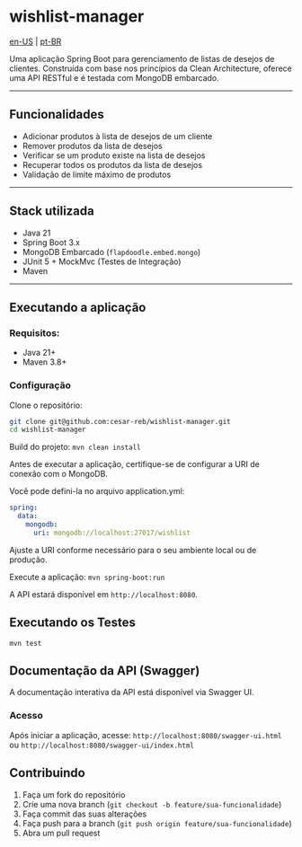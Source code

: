 # wishlist-manager

[en-US](README.md) | [pt-BR](README.pt-br.md)

Uma aplicação Spring Boot para gerenciamento de listas de desejos de clientes.
Construída com base nos princípios da Clean Architecture, oferece uma API RESTful e é testada com MongoDB embarcado.

---

## Funcionalidades

- Adicionar produtos à lista de desejos de um cliente
- Remover produtos da lista de desejos
- Verificar se um produto existe na lista de desejos
- Recuperar todos os produtos da lista de desejos
- Validação de limite máximo de produtos

---

## Stack utilizada

- Java 21
- Spring Boot 3.x
- MongoDB Embarcado (`flapdoodle.embed.mongo`)
- JUnit 5 + MockMvc (Testes de Integração)
- Maven

---

## Executando a aplicação

### Requisitos:
- Java 21+
- Maven 3.8+

### Configuração

Clone o repositório:
```bash
git clone git@github.com:cesar-reb/wishlist-manager.git 
cd wishlist-manager
```

Build do projeto:
```mvn clean install```

Antes de executar a aplicação, certifique-se de configurar a URI de conexão com o MongoDB.

Você pode defini-la no arquivo application.yml:
```yaml
spring:
  data:
    mongodb:
      uri: mongodb://localhost:27017/wishlist
```
Ajuste a URI conforme necessário para o seu ambiente local ou de produção.

Execute a aplicação:
```mvn spring-boot:run```

A API estará disponível em `http://localhost:8080`.

## Executando os Testes
```mvn test```

## Documentação da API (Swagger)

A documentação interativa da API está disponível via Swagger UI.

### Acesso

Após iniciar a aplicação, acesse:
```http://localhost:8080/swagger-ui.html```
ou
```http://localhost:8080/swagger-ui/index.html```
## Contribuindo

1. Faça um fork do repositório
2. Crie uma nova branch (`git checkout -b feature/sua-funcionalidade`)
3. Faça commit das suas alterações
4. Faça push para a branch (`git push origin feature/sua-funcionalidade`)
5. Abra um pull request